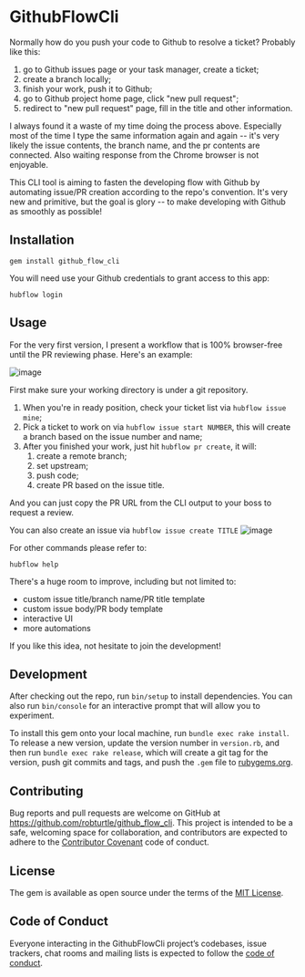 # GithubFlowCli

Normally how do you push your code to Github to resolve a ticket? Probably like this:

1. go to Github issues page or your task manager, create a ticket;
2. create a branch locally;
3. finish your work, push it to Github;
4. go to Github project home page, click "new pull request";
5. redirect to "new pull request" page, fill in the title and other information.

I always found it a waste of my time doing the process above. Especially most of the time I type the same information again and again -- it's very likely the issue contents, the branch name, and the pr contents are connected. Also waiting response from the Chrome browser is not enjoyable.

This CLI tool is aiming to fasten the developing flow with Github by automating issue/PR creation according to the repo's convention. It's very new and primitive, but the goal is glory -- to make developing with Github as smoothly as possible!

## Installation

```
gem install github_flow_cli
```

You will need use your Github credentials to grant access to this app:

```
hubflow login
```

## Usage

For the very first version, I present a workflow that is 100% browser-free until the PR reviewing phase. Here's an example:

![image](https://user-images.githubusercontent.com/3524125/40894925-82156c58-6761-11e8-9f21-2d467426bd58.png)

First make sure your working directory is under a git repository.

1. When you're in ready position, check your ticket list via `hubflow issue mine`;
2. Pick a ticket to work on via `hubflow issue start NUMBER`, this will create a branch based on the issue number and name;
3. After you finished your work, just hit `hubflow pr create`, it will:
   1. create a remote branch; 
   2. set upstream;
   3. push code;
   4. create PR based on the issue title.
   
And you can just copy the PR URL from the CLI output to your boss to request a review.

You can also create an issue via `hubflow issue create TITLE`
![image](https://user-images.githubusercontent.com/3524125/40895228-ee1c56a4-6762-11e8-9e5f-5efc4f6b90f7.png)

For other commands please refer to:
```
hubflow help
```

There's a huge room to improve, including but not limited to:

- custom issue title/branch name/PR title template
- custom issue body/PR body template
- interactive UI
- more automations

If you like this idea, not hesitate to join the development!

## Development

After checking out the repo, run `bin/setup` to install dependencies. You can also run `bin/console` for an interactive prompt that will allow you to experiment.

To install this gem onto your local machine, run `bundle exec rake install`. To release a new version, update the version number in `version.rb`, and then run `bundle exec rake release`, which will create a git tag for the version, push git commits and tags, and push the `.gem` file to [rubygems.org](https://rubygems.org).

## Contributing

Bug reports and pull requests are welcome on GitHub at https://github.com/robturtle/github_flow_cli. This project is intended to be a safe, welcoming space for collaboration, and contributors are expected to adhere to the [Contributor Covenant](http://contributor-covenant.org) code of conduct.

## License

The gem is available as open source under the terms of the [MIT License](https://opensource.org/licenses/MIT).

## Code of Conduct

Everyone interacting in the GithubFlowCli project’s codebases, issue trackers, chat rooms and mailing lists is expected to follow the [code of conduct](https://github.com/robturtle/github_flow_cli/blob/master/CODE_OF_CONDUCT.md).
